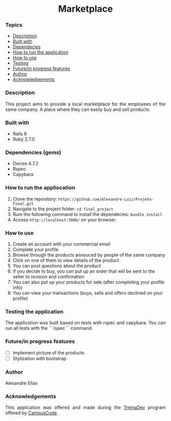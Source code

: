 <h1 align="center"> Marketplace </h1>

### Topics
- [Description](#description)
- [Built with](#built-with)
- [Dependecies](#dependecies)
- [How to run the application](#how-to-run-the-application)
- [How to use](#how-to-use)
- [Testing](#testing)
- [Future/in progress features](#Future/in-progress-features)
- [Author](#author)
- [Acknowledgements](#Acknowledgements)

### Description

<p align="justify"> This project aims to provide a local marketplace for the employees of the same company. A place where they can easily buy and sell products. </p>

### Built with

- Rails 6
- Ruby 2.7.0

### Dependencies (gems)

- Devise 4.7.2
- Rspec
- Capybara

### How to run the appliocation

1. Clone the repository: ```https://github.com/Alexandre-Luiz/Projeto-Final.git```
2. Navigate to the project folder: ```cd final_project```
3. Rum the following command to install the dependecies:  ```bundle install```
4. Access ```http://localhost:3000/``` on your browser.

### How to use

1. Create an account with your commercial email
2. Complete your profile
3. Browse through the products annouced by people of the same company
5. Click on one of them to view details of the product
6. You can post questions about the product
7. If you decide to buy, you can put up an order that will be sent to the seller to revision and confirmation
8. You can also put up your products for sale (after completing your profile info)
9. You can view your transactions (buys, sells and offers declined on your profile)

### Testing the application

<p align="justify"> The application was built based on tests with rspec and capybara. You can run all tests with the ```rspec``` command. </p>

### Future/in progress features

- [ ] Implement picture of the products
- [ ] Stylization with bootstrap

### Author

<p align="justify"> Alexandre Elias </p>

### Acknowledgements

<p align="justify"> This application was offered and made during the <a href="https://www.treinadev.com.br/home">TreinaDev</a> program offered by <a href="https://www.campuscode.com.br/">CampusCode</a>. </p>
